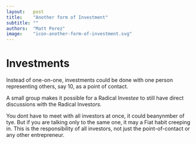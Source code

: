 ```yaml
---
layout:   post
title:    "Another form of Investment"
subtitle: ""
authors:  "Matt Perez"
image:    "icon-another-form-of-investment.svg"
---
```


<div style='display:none; '>
 <p>There are many forms of investments that we had not thought of. We just came up with another.</p>
</div>

<h1>Investments</h1>
 <p>Instead of one-on-one, investments could be done with one person representing others, say 10, as a point of contact.</p>
 <p>A small group makes it possible for a Radical Invest<em>ee</em> to still have direct discussions with the Radical Invest<em>ors.</em></p>
 <p>You dont have to meet with all investors at once, it could beanynmber of tye. But if you are talking only to the same one, it may a Fiat habit creeping in. This is the responsibility of all investors, not just the point-of-contact or any other entrepreneur.</p>